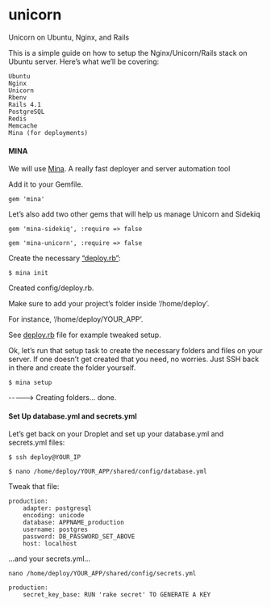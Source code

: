 # unicorn
Unicorn on Ubuntu, Nginx, and Rails

This is a simple guide on how to setup the Nginx/Unicorn/Rails stack on Ubuntu server. 
Here’s what we’ll be covering:


    Ubuntu
    Nginx
    Unicorn
    Rbenv
    Rails 4.1
    PostgreSQL
    Redis
    Memcache
    Mina (for deployments)

#### MINA

We will use [Mina](http://nadarei.co/mina/). A really fast deployer and server automation tool

Add it to your Gemfile.

`gem 'mina'`

Let’s also add two other gems that will help us manage Unicorn and Sidekiq

`gem 'mina-sidekiq', :require => false`

`gem 'mina-unicorn', :require => false`

Create the necessary [“deploy.rb”](../master/deploy.rb):


`$ mina init`

Created config/deploy.rb.

Make sure to add your project’s folder inside ‘/home/deploy’. 

For instance, ‘/home/deploy/YOUR_APP’.

See [deploy.rb](../master/deploy.rb) file for example tweaked setup.


Ok, let’s run that setup task to create the necessary folders and files on your server. If one doesn’t get created that you need, no worries. Just SSH back in there and create the folder yourself.

`$ mina setup`

-----> Creating folders... done.

#### Set Up database.yml and secrets.yml

Let’s get back on your Droplet and set up your database.yml and secrets.yml files:

`$ ssh deploy@YOUR_IP`

`$ nano /home/deploy/YOUR_APP/shared/config/database.yml`

Tweak that file:

    production:
    	adapter: postgresql
    	encoding: unicode
    	database: APPNAME_production
    	username: postgres
    	password: DB_PASSWORD_SET_ABOVE
    	host: localhost


…and your secrets.yml…

`nano /home/deploy/YOUR_APP/shared/config/secrets.yml`

    production:
        secret_key_base: RUN 'rake secret' TO GENERATE A KEY